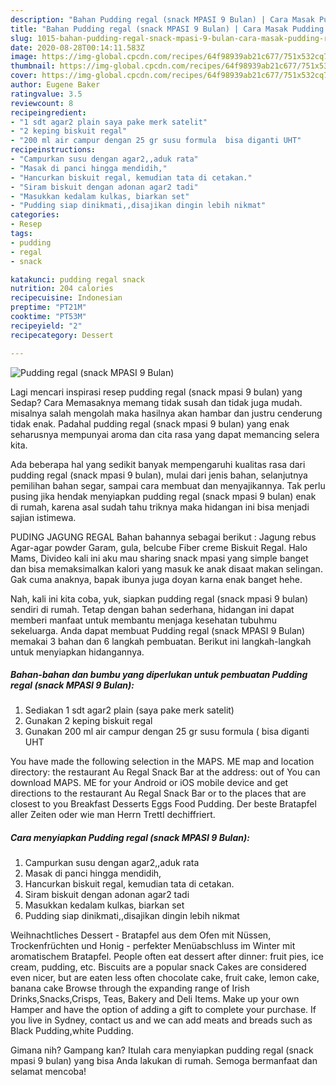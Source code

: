 ```yaml
---
description: "Bahan Pudding regal (snack MPASI 9 Bulan) | Cara Masak Pudding regal (snack MPASI 9 Bulan) Yang Sedap"
title: "Bahan Pudding regal (snack MPASI 9 Bulan) | Cara Masak Pudding regal (snack MPASI 9 Bulan) Yang Sedap"
slug: 1015-bahan-pudding-regal-snack-mpasi-9-bulan-cara-masak-pudding-regal-snack-mpasi-9-bulan-yang-sedap
date: 2020-08-28T00:14:11.583Z
image: https://img-global.cpcdn.com/recipes/64f98939ab21c677/751x532cq70/pudding-regal-snack-mpasi-9-bulan-foto-resep-utama.jpg
thumbnail: https://img-global.cpcdn.com/recipes/64f98939ab21c677/751x532cq70/pudding-regal-snack-mpasi-9-bulan-foto-resep-utama.jpg
cover: https://img-global.cpcdn.com/recipes/64f98939ab21c677/751x532cq70/pudding-regal-snack-mpasi-9-bulan-foto-resep-utama.jpg
author: Eugene Baker
ratingvalue: 3.5
reviewcount: 8
recipeingredient:
- "1 sdt agar2 plain saya pake merk satelit"
- "2 keping biskuit regal"
- "200 ml air campur dengan 25 gr susu formula  bisa diganti UHT"
recipeinstructions:
- "Campurkan susu dengan agar2,,aduk rata"
- "Masak di panci hingga mendidih,"
- "Hancurkan biskuit regal, kemudian tata di cetakan."
- "Siram biskuit dengan adonan agar2 tadi"
- "Masukkan kedalam kulkas, biarkan set"
- "Pudding siap dinikmati,,disajikan dingin lebih nikmat"
categories:
- Resep
tags:
- pudding
- regal
- snack

katakunci: pudding regal snack 
nutrition: 204 calories
recipecuisine: Indonesian
preptime: "PT21M"
cooktime: "PT53M"
recipeyield: "2"
recipecategory: Dessert

---
```



![Pudding regal (snack MPASI 9 Bulan)](https://img-global.cpcdn.com/recipes/64f98939ab21c677/751x532cq70/pudding-regal-snack-mpasi-9-bulan-foto-resep-utama.jpg)

Lagi mencari inspirasi resep pudding regal (snack mpasi 9 bulan) yang Sedap? Cara Memasaknya memang tidak susah dan tidak juga mudah. misalnya salah mengolah maka hasilnya akan hambar dan justru cenderung tidak enak. Padahal pudding regal (snack mpasi 9 bulan) yang enak seharusnya mempunyai aroma dan cita rasa yang dapat memancing selera kita.

Ada beberapa hal yang sedikit banyak mempengaruhi kualitas rasa dari pudding regal (snack mpasi 9 bulan), mulai dari jenis bahan, selanjutnya pemilihan bahan segar, sampai cara membuat dan menyajikannya. Tak perlu pusing jika hendak menyiapkan pudding regal (snack mpasi 9 bulan) enak di rumah, karena asal sudah tahu triknya maka hidangan ini bisa menjadi sajian istimewa.

PUDING JAGUNG REGAL Bahan bahannya sebagai berikut : Jagung rebus Agar-agar powder Garam, gula, belcube Fiber creme Biskuit Regal. Halo Mams, Divideo kali ini aku mau sharing snack mpasi yang simple banget dan bisa memaksimalkan kalori yang masuk ke anak disaat makan selingan. Gak cuma anaknya, bapak ibunya juga doyan karna enak banget hehe.


Nah, kali ini kita coba, yuk, siapkan pudding regal (snack mpasi 9 bulan) sendiri di rumah. Tetap dengan bahan sederhana, hidangan ini dapat memberi manfaat untuk membantu menjaga kesehatan tubuhmu sekeluarga. Anda dapat membuat Pudding regal (snack MPASI 9 Bulan) memakai 3 bahan dan 6 langkah pembuatan. Berikut ini langkah-langkah untuk menyiapkan hidangannya.

<!--inarticleads1-->

##### Bahan-bahan dan bumbu yang diperlukan untuk pembuatan Pudding regal (snack MPASI 9 Bulan):

1. Sediakan 1 sdt agar2 plain (saya pake merk satelit)
1. Gunakan 2 keping biskuit regal
1. Gunakan 200 ml air campur dengan 25 gr susu formula ( bisa diganti UHT


You have made the following selection in the MAPS. ME map and location directory: the restaurant Au Regal Snack Bar at the address: out of You can download MAPS. ME for your Android or iOS mobile device and get directions to the restaurant Au Regal Snack Bar or to the places that are closest to you Breakfast Desserts Eggs Food Pudding. Der beste Bratapfel aller Zeiten oder wie man Herrn Trettl dechiffriert. 

<!--inarticleads2-->

##### Cara menyiapkan Pudding regal (snack MPASI 9 Bulan):

1. Campurkan susu dengan agar2,,aduk rata
1. Masak di panci hingga mendidih,
1. Hancurkan biskuit regal, kemudian tata di cetakan.
1. Siram biskuit dengan adonan agar2 tadi
1. Masukkan kedalam kulkas, biarkan set
1. Pudding siap dinikmati,,disajikan dingin lebih nikmat


Weihnachtliches Dessert - Bratapfel aus dem Ofen mit Nüssen, Trockenfrüchten und Honig - perfekter Menüabschluss im Winter mit aromatischem Bratapfel. People often eat dessert after dinner: fruit pies, ice cream, pudding, etc. Biscuits are a popular snack Cakes are considered even nicer, but are eaten less often chocolate cake, fruit cake, lemon cake, banana cake Browse through the expanding range of Irish Drinks,Snacks,Crisps, Teas, Bakery and Deli Items. Make up your own Hamper and have the option of adding a gift to complete your purchase. If you live in Sydney, contact us and we can add meats and breads such as Black Pudding,white Pudding. 

Gimana nih? Gampang kan? Itulah cara menyiapkan pudding regal (snack mpasi 9 bulan) yang bisa Anda lakukan di rumah. Semoga bermanfaat dan selamat mencoba!
